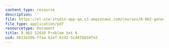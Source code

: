 ```yaml
---
content_type: resource
description: ''
file: https://ol-ocw-studio-app-qa.s3.amazonaws.com/courses/8-962-general-relativity-spring-2020/0b23e286ffaa62ef61425cd4f6b58fe2_MIT8_962S20_pset06.pdf
file_type: application/pdf
resourcetype: Document
title: 8.962 S2020 Problem Set 6
uid: 0b23e286-ffaa-62ef-6142-5cd4f6b58fe2
---
```

